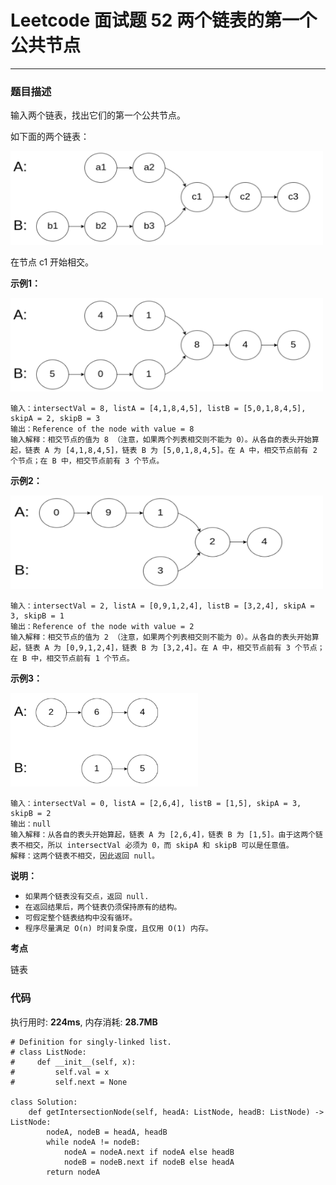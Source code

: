 # Leetcode 面试题 52 两个链表的第一个公共节点
***
### 题目描述

输入两个链表，找出它们的第一个公共节点。

如下面的两个链表：

<img src="images/Interview_52_1.png" width="500" height="150">

在节点 c1 开始相交。

**示例1：**

<img src="images/Interview_52_2.png" width="500" height="150">

	输入：intersectVal = 8, listA = [4,1,8,4,5], listB = [5,0,1,8,4,5], skipA = 2, skipB = 3
	输出：Reference of the node with value = 8
	输入解释：相交节点的值为 8 （注意，如果两个列表相交则不能为 0）。从各自的表头开始算起，链表 A 为 [4,1,8,4,5]，链表 B 为 [5,0,1,8,4,5]。在 A 中，相交节点前有 2 个节点；在 B 中，相交节点前有 3 个节点。
	
	
**示例2：**

<img src="images/Interview_52_3.png" width="500" height="150">

	输入：intersectVal = 2, listA = [0,9,1,2,4], listB = [3,2,4], skipA = 3, skipB = 1
	输出：Reference of the node with value = 2
	输入解释：相交节点的值为 2 （注意，如果两个列表相交则不能为 0）。从各自的表头开始算起，链表 A 为 [0,9,1,2,4]，链表 B 为 [3,2,4]。在 A 中，相交节点前有 3 个节点；在 B 中，相交节点前有 1 个节点。


**示例3：**

<img src="images/Interview_52_4.png" width="300" height="150">

	输入：intersectVal = 0, listA = [2,6,4], listB = [1,5], skipA = 3, skipB = 2
	输出：null
	输入解释：从各自的表头开始算起，链表 A 为 [2,6,4]，链表 B 为 [1,5]。由于这两个链表不相交，所以 intersectVal 必须为 0，而 skipA 和 skipB 可以是任意值。
	解释：这两个链表不相交，因此返回 null。


**说明：**

* `如果两个链表没有交点，返回 null.`
* `在返回结果后，两个链表仍须保持原有的结构。`
* `可假定整个链表结构中没有循环。`
* `程序尽量满足 O(n) 时间复杂度，且仅用 O(1) 内存。`


**考点**

链表

### 代码
执行用时: **224ms**, 内存消耗: **28.7MB**

```
# Definition for singly-linked list.
# class ListNode:
#     def __init__(self, x):
#         self.val = x
#         self.next = None

class Solution:
    def getIntersectionNode(self, headA: ListNode, headB: ListNode) -> ListNode:
        nodeA, nodeB = headA, headB
        while nodeA != nodeB:
            nodeA = nodeA.next if nodeA else headB
            nodeB = nodeB.next if nodeB else headA
        return nodeA
```



